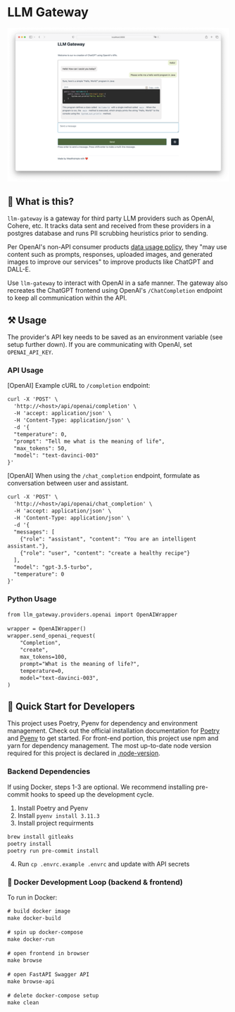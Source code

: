 # LLM Gateway

<p align="center">
  <img src="./docs/images/demo.png" />
</p>

## 🤔 What is this?

`llm-gateway` is a gateway for third party LLM providers such as OpenAI, Cohere, etc. It tracks data sent and received from these providers in a postgres database and runs PII scrubbing heuristics prior to sending.

Per OpenAI's non-API consumer products [data usage policy](https://help.openai.com/en/articles/7039943-data-usage-for-consumer-services-faq), they "may use content such as prompts, responses, uploaded images, and generated images to improve our services" to improve products like ChatGPT and DALL-E.

Use `llm-gateway` to interact with OpenAI in a safe manner. The gateway also recreates the ChatGPT frontend using OpenAI's `/ChatCompletion` endpoint to keep all communication within the API.

## ⚒️ Usage

The provider's API key needs to be saved as an environment variable (see setup further down). If you are communicating with OpenAI, set `OPENAI_API_KEY`.

### API Usage
[OpenAI] Example cURL to `/completion` endpoint:
```
curl -X 'POST' \
  'http://<host>/api/openai/completion' \
  -H 'accept: application/json' \
  -H 'Content-Type: application/json' \
  -d '{
  "temperature": 0,
  "prompt": "Tell me what is the meaning of life",
  "max_tokens": 50,
  "model": "text-davinci-003"
}'
```

[OpenAI] When using the `/chat_completion` endpoint, formulate as conversation between user and assistant.
```
curl -X 'POST' \
  'http://<host>/api/openai/chat_completion' \
  -H 'accept: application/json' \
  -H 'Content-Type: application/json' \
  -d '{
  "messages": [
    {"role": "assistant", "content": "You are an intelligent assistant."},
    {"role": "user", "content": "create a healthy recipe"}
  ],
  "model": "gpt-3.5-turbo",
  "temperature": 0
}'
```

### Python Usage

```python3
from llm_gateway.providers.openai import OpenAIWrapper

wrapper = OpenAIWrapper()
wrapper.send_openai_request(
    "Completion",
    "create",
    max_tokens=100,
    prompt="What is the meaning of life?",
    temperature=0,
    model="text-davinci-003",
)
```

## 🚀 Quick Start for Developers

This project uses Poetry, Pyenv for dependency and environment management. Check out the official installation documentation for [Poetry](https://python-poetry.org/docs/#installing-with-the-official-installer) and [Pyenv](https://github.com/pyenv/pyenv) to get started.
For front-end portion, this project use npm and yarn for dependency management. The most up-to-date node version required for this project is declared in [.node-version](./front_end/.node-version).

### Backend Dependencies

If using Docker, steps 1-3 are optional. We recommend installing pre-commit hooks to speed up the development cycle.

1. Install Poetry and Pyenv
2. Install `pyenv install 3.11.3`
3. Install project requirments
```
brew install gitleaks
poetry install
poetry run pre-commit install
```
4. Run `cp .envrc.example .envrc` and update with API secrets

### 🐳 Docker Development Loop (backend & frontend)

To run in Docker:

```
# build docker image
make docker-build

# spin up docker-compose
make docker-run

# open frontend in browser
make browse

# open FastAPI Swagger API
make browse-api

# delete docker-compose setup
make clean
```
